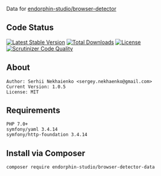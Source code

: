 Data for [endorphin-studio/browser-detector](https://github.com/endorphin-studio/browser-detector)

## Code Status
[![Latest Stable Version](https://poser.pugx.org/endorphin-studio/browser-detector-data/v/stable)](https://packagist.org/packages/endorphin-studio/browser-detector-data)
[![Total Downloads](https://poser.pugx.org/endorphin-studio/browser-detector-data/downloads)](https://packagist.org/packages/endorphin-studio/browser-detector-data)
[![License](https://poser.pugx.org/endorphin-studio/browser-detector-data/license)](https://packagist.org/packages/endorphin-studio/browser-detector-data)
[![Scrutinizer Code Quality](https://scrutinizer-ci.com/g/endorphin-studio/browser-detector-data/badges/quality-score.png?b=master)](https://scrutinizer-ci.com/g/endorphin-studio/browser-detector-data/?branch=master)

## About
	Author: Serhii Nekhaienko <sergey.nekhaenko@gmail.com>
	Current Version: 1.0.5
	License: MIT

## Requirements
	PHP 7.0+
	symfony/yaml 3.4.14
	symfony/http-foundation 3.4.14

## Install via Composer
    composer require endorphin-studio/browser-detector-data